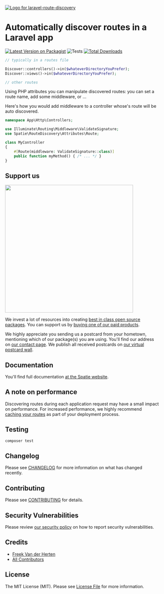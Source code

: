 <div align="left">
    <a href="https://spatie.be/open-source?utm_source=github&utm_medium=banner&utm_campaign=laravel-route-discovery">
      <picture>
        <source media="(prefers-color-scheme: dark)" srcset="https://spatie.be/packages/header/laravel-route-discovery/html/dark.webp">
        <img alt="Logo for laravel-route-discovery" src="https://spatie.be/packages/header/laravel-route-discovery/html/light.webp">
      </picture>
    </a>

<h1>Automatically discover routes in a Laravel app</h1>

[![Latest Version on Packagist](https://img.shields.io/packagist/v/spatie/laravel-route-discovery.svg?style=flat-square)](https://packagist.org/packages/spatie/laravel-route-discovery)
![Tests](https://github.com/spatie/laravel-route-discovery/workflows/Tests/badge.svg)
[![Total Downloads](https://img.shields.io/packagist/dt/spatie/laravel-route-discovery.svg?style=flat-square)](https://packagist.org/packages/spatie/laravel-route-discovery)
    
</div>

```php
// typically in a routes file

Discover::controllers()->in($whateverDirectoryYouPrefer);
Discover::views()->in($whateverDirectoryYouPrefer);

// other routes
```

Using PHP attributes you can manipulate discovered routes: you can set a route name, add some middleware, or ...

Here's how you would add middleware to a controller whose's route will be auto discovered.

```php
namespace App\Http\Controllers;

use Illuminate\Routing\Middleware\ValidateSignature;
use Spatie\RouteDiscovery\Attributes\Route;

class MyController
{
    #[Route(middleware: ValidateSignature::class)]
    public function myMethod() { /* ... */ }
}
```

## Support us

[<img src="https://github-ads.s3.eu-central-1.amazonaws.com/laravel-route-discovery.jpg?t=2" width="419px" />](https://spatie.be/github-ad-click/laravel-route-discovery)

We invest a lot of resources into creating [best in class open source packages](https://spatie.be/open-source). You can support us by [buying one of our paid products](https://spatie.be/open-source/support-us).

We highly appreciate you sending us a postcard from your hometown, mentioning which of our package(s) you are using. You'll find our address on [our contact page](https://spatie.be/about-us). We publish all received postcards on [our virtual postcard wall](https://spatie.be/open-source/postcards).

## Documentation

You'll find full documentation [at the Spatie website](https://spatie.be/docs/laravel-route-discovery).

## A note on performance

Discovering routes during each application request may have a small impact on performance. For increased performance, we highly recommend [caching your routes](https://laravel.com/docs/8.x/routing#route-caching) as part of your deployment process.

## Testing

``` bash
composer test
```

## Changelog

Please see [CHANGELOG](CHANGELOG.md) for more information on what has changed recently.

## Contributing

Please see [CONTRIBUTING](https://github.com/spatie/.github/blob/main/CONTRIBUTING.md) for details.

## Security Vulnerabilities

Please review [our security policy](../../security/policy) on how to report security vulnerabilities.

## Credits

- [Freek Van der Herten](https://github.com/freekmurze)
- [All Contributors](../../contributors)

## License

The MIT License (MIT). Please see [License File](LICENSE.md) for more information.
